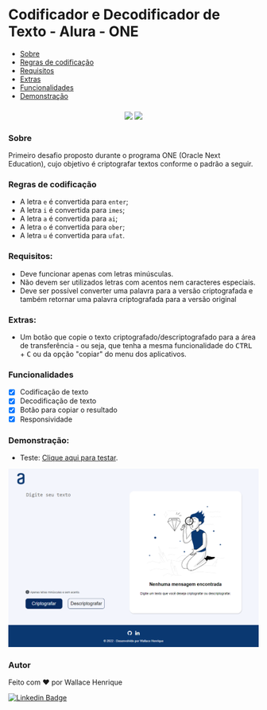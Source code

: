 # Codificador e Decodificador de Texto - Alura - ONE

<!--ts-->
   * [Sobre](#sobre)
   * [Regras de codificação](#regras)
   * [Requisitos](#requisitos)
   * [Extras](#extras)
   * [Funcionalidades](#features)
   * [Demonstração](#demo)
<!--te-->

<h3 align="center">
  <img src="https://img.shields.io/static/v1?label=Oracle&message=Next Education&color=F80000&style=for-the-badge&logo=oracle"/>
  <img src="https://img.shields.io/static/v1?label=Status&message=Finalizado&color=green&style=for-the-badge"/>
</h3>

<h3 name="sobre">Sobre</h3>
Primeiro desafio proposto durante o programa ONE (Oracle Next Education), cujo objetivo é criptografar textos conforme o padrão a seguir.

<h3 name="regras">Regras de codificação</h3>
<ul>
  <li>A letra <code>e</code> é convertida para <code>enter</code>;</li>
  <li>A letra <code>i</code> é convertida para <code>imes</code>;</li>
  <li>A letra <code>a</code> é convertida para <code>ai</code>;</li>
  <li>A letra <code>o</code> é convertida para <code>ober</code>;</li>
  <li>A letra <code>u</code> é convertida para <code>ufat</code>.</li>
</ul>

<h3 name="requisitos">Requisitos:</h3>
<ul>
  <li>Deve funcionar apenas com letras minúsculas.</li>
  <li>Não devem ser utilizados letras com acentos nem caracteres especiais.</li>
  <li>Deve ser possível converter uma palavra para a versão criptografada e também retornar uma palavra criptografada para a versão original</li>
</ul>

<h3 name="extras">Extras:</h3>
<ul>
  <li>Um botão que copie o texto criptografado/descriptografado para a área de transferência - ou seja, que tenha a mesma funcionalidade do <kbd>CTRL</kbd> + <kbd>C</kbd> ou da opção "copiar" do menu dos aplicativos.</li>
</ul>

### Funcionalidades <a name="features"></a>
- [x] Codificação de texto
- [x] Decodificação de texto
- [x] Botão para copiar o resultado
- [x] Responsividade

<h3 name="demo">Demonstração:</h3>
<ul>
  <li>Teste: <a href="https://whcardoso.github.io/decodificador-de-texto-challenge-alura-one/" target="_blank">Clique aqui para testar</a>.</li>
</ul>
<img alt="Demonstração" title="Decodificador de Textos" src="./screenshots/main.png" />


<h3 name="autor">Autor</h3>
<p>Feito com ❤️ por Wallace Henrique</p>

[![Linkedin Badge](https://img.shields.io/badge/-Wallace-blue?style=flat-square&logo=Linkedin&logoColor=white&link=https://www.linkedin.com/in/whcardoso/)](https://www.linkedin.com/in/whcardoso/) 
